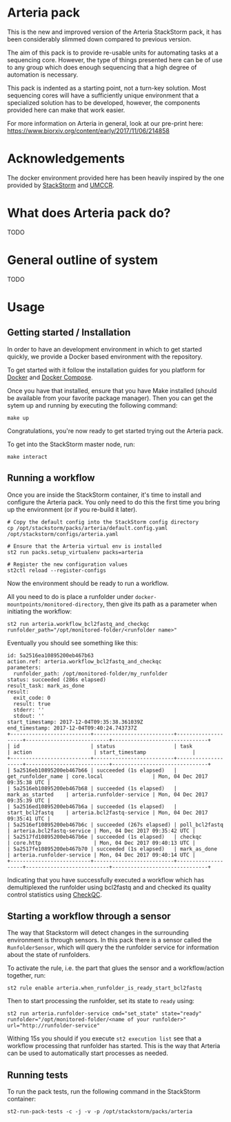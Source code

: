 Arteria pack
============

This is the new and improved version of the Arteria StackStorm pack, it has been
considerably slimmed down compared to previous version.

The aim of this pack is to provide re-usable units for automating tasks at a
sequencing core. However, the type of things presented here can be of use to any
group which does enough sequencing that a high degree of automation is necessary.

This pack is indented as a starting point, not a turn-key solution. Most sequencing cores
will have a sufficiently unique environment that a specialized solution has to be developed,
however, the components provided here can make that work easier.

For more information on Arteria in general, look at our pre-print here:
https://www.biorxiv.org/content/early/2017/11/06/214858

Acknowledgements
================
The docker environment provided here has been heavily inspired by the one provided by
[StackStorm](https://github.com/StackStorm/st2-docker) and [UMCCR](https://github.com/umccr/st2-arteria-docker).

What does Arteria pack do?
==========================
TODO

General outline of system
=========================
TODO

Usage
=====

Getting started / Installation
------------------------------
In order to have an development environment in which to get started quickly, we provide a
Docker based environment with the repository.

To get started with it follow the installation guides for you platform for [Docker](https://docs.docker.com/engine/installation/)
 and [Docker Compose](https://docs.docker.com/compose/install/).

Once you have that installed, ensure that you have Make installed (should be available from
your favorite package manager). Then you can get the sytem up and running by executing the
following command:

```
make up
```

Congratulations, you're now ready to get started trying out the Arteria pack.

To get into the StackStorm master node, run:

```
make interact
```

Running a workflow
------------------
Once you are inside the StackStorm container, it's time to install and configure the
Arteria pack. You only need to do this the first time you bring up the environment
(or if you re-build it later).

```
# Copy the default config into the StackStorm config directory
cp /opt/stackstorm/packs/arteria/default.config.yaml /opt/stackstorm/configs/arteria.yaml

# Ensure that the Arteria virtual env is installed
st2 run packs.setup_virtualenv packs=arteria

# Register the new configuration values
st2ctl reload --register-configs
```

Now the environment should be ready to run a workflow.

All you need to do is place a runfolder under `docker-mountpoints/monitored-directory`,
then give its path as a parameter when initiating the workflow:

```
st2 run arteria.workflow_bcl2fastq_and_checkqc runfolder_path="/opt/monitored-folder/<runfolder name>"
```

Eventually you should see something like this:

```
id: 5a2516ea10895200eb467b63
action.ref: arteria.workflow_bcl2fastq_and_checkqc
parameters:
  runfolder_path: /opt/monitored-folder/my_runfolder
status: succeeded (286s elapsed)
result_task: mark_as_done
result:
  exit_code: 0
  result: true
  stderr: ''
  stdout: ''
start_timestamp: 2017-12-04T09:35:38.361039Z
end_timestamp: 2017-12-04T09:40:24.743737Z
+--------------------------+--------------------------+--------------------+---------------------------+-------------------------------+
| id                       | status                   | task               | action                    | start_timestamp               |
+--------------------------+--------------------------+--------------------+---------------------------+-------------------------------+
| 5a2516eb10895200eb467b66 | succeeded (1s elapsed)   | get_runfolder_name | core.local                | Mon, 04 Dec 2017 09:35:38 UTC |
| 5a2516eb10895200eb467b68 | succeeded (1s elapsed)   | mark_as_started    | arteria.runfolder-service | Mon, 04 Dec 2017 09:35:39 UTC |
| 5a2516ed10895200eb467b6a | succeeded (1s elapsed)   | start_bcl2fastq    | arteria.bcl2fastq-service | Mon, 04 Dec 2017 09:35:41 UTC |
| 5a2516ef10895200eb467b6c | succeeded (267s elapsed) | poll_bcl2fastq     | arteria.bcl2fastq-service | Mon, 04 Dec 2017 09:35:42 UTC |
| 5a2517fd10895200eb467b6e | succeeded (1s elapsed)   | checkqc            | core.http                 | Mon, 04 Dec 2017 09:40:13 UTC |
| 5a2517fe10895200eb467b70 | succeeded (1s elapsed)   | mark_as_done       | arteria.runfolder-service | Mon, 04 Dec 2017 09:40:14 UTC |
+--------------------------+--------------------------+--------------------+---------------------------+-------------------------------+
```

Indicating that you have successfully executed a workflow which has demultiplexed the runfolder
 using bcl2fastq and and checked its quality control statistics using [CheckQC](https://github.com/Molmed/checkQC).

Starting a workflow through a sensor
------------------------------------
The way that Stackstorm will detect changes in the surrounding environment is through sensors.
In this pack there is a sensor called the `RunfolderSensor`, which will query the the runfolder
service for information about the state of runfolders.

To activate the rule, i.e. the part that glues the sensor and a workflow/action together,
run:

```
st2 rule enable arteria.when_runfolder_is_ready_start_bcl2fastq
```

Then to start processing the runfolder, set its state to `ready` using:

```
st2 run arteria.runfolder-service cmd="set_state" state="ready" runfolder="/opt/monitored-folder/<name of your runfolder>" url="http://runfolder-service"
```

Withing 15s you should if you execute `st2 execution list` see that a workflow processing that runfolder
has started. This is the way that Arteria can be used to automatically start processes as needed.

Running tests
-------------

To run the pack tests, run the following command in the StackStorm container:

```
st2-run-pack-tests -c -j -v -p /opt/stackstorm/packs/arteria
```